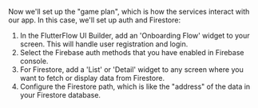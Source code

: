 Now we'll set up the "game plan", which is how the services interact with our app. In this case, we'll set up auth and Firestore:

1. In the FlutterFlow UI Builder, add an 'Onboarding Flow' widget to your screen. This will handle user registration and login.
2. Select the Firebase auth methods that you have enabled in Firebase console.
3. For Firestore, add a 'List' or 'Detail' widget to any screen where you want to fetch or display data from Firestore.
4. Configure the Firestore path, which is like the "address" of the data in your Firestore database.